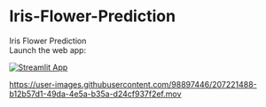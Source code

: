 # Iris-Flower-Prediction
Iris Flower Prediction
<br>
Launch the web app:

[![Streamlit App](https://static.streamlit.io/badges/streamlit_badge_black_white.svg)](https://yves54-iris-flower-prediction-app3-544i2t.streamlit.app/)
<br>



https://user-images.githubusercontent.com/98897446/207221488-b12b57d1-49da-4e5a-b35a-d24cf937f2ef.mov

